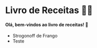# Livro de Receitas :man_cook:

#### Olá, bem-vindos ao livro de receitas! :wave:

- Strogonoff de Frango
- Teste
